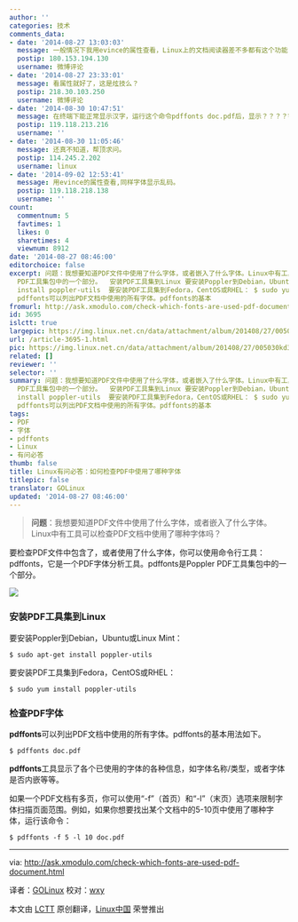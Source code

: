 ```yaml
---
author: ''
categories: 技术
comments_data:
- date: '2014-08-27 13:03:03'
  message: 一般情况下我用evince的属性查看，Linux上的文档阅读器差不多都有这个功能，真的比命令行方便些……
  postip: 180.153.194.130
  username: 微博评论
- date: '2014-08-27 23:33:01'
  message: 看属性就好了，这是炫技么？
  postip: 218.30.103.250
  username: 微博评论
- date: '2014-08-30 10:47:51'
  message: 在终端下能正常显示汉字，运行这个命令pdffonts doc.pdf后，显示？？？？字体。如何才能看到缺少什么字体？
  postip: 119.118.213.216
  username: ''
- date: '2014-08-30 11:05:46'
  message: 还真不知道，帮顶求问。
  postip: 114.245.2.202
  username: linux
- date: '2014-09-02 12:53:41'
  message: 用evince的属性查看,同样字体显示乱码。
  postip: 119.118.218.138
  username: ''
count:
  commentnum: 5
  favtimes: 1
  likes: 0
  sharetimes: 4
  viewnum: 8912
date: '2014-08-27 08:46:00'
editorchoice: false
excerpt: 问题：我想要知道PDF文件中使用了什么字体，或者嵌入了什么字体。Linux中有工具可以检查PDF文档中使用了哪种字体吗？  要检查PDF文件中包含了，或者使用了什么字体，你可以使用命令行工具：pdffonts，它是一个PDF字体分析工具。pdffonts是Poppler
  PDF工具集包中的一个部分。  安装PDF工具集到Linux 要安装Poppler到Debian，Ubuntu或Linux Mint： $ sudo apt-get
  install poppler-utils  要安装PDF工具集到Fedora，CentOS或RHEL： $ sudo yum install poppler-utils  检查PDF字体
  pdffonts可以列出PDF文档中使用的所有字体。pdffonts的基本
fromurl: http://ask.xmodulo.com/check-which-fonts-are-used-pdf-document.html
id: 3695
islctt: true
largepic: https://img.linux.net.cn/data/attachment/album/201408/27/005030kd3j1dds1wlidzjj.png
url: /article-3695-1.html
pic: https://img.linux.net.cn/data/attachment/album/201408/27/005030kd3j1dds1wlidzjj.png.thumb.jpg
related: []
reviewer: ''
selector: ''
summary: 问题：我想要知道PDF文件中使用了什么字体，或者嵌入了什么字体。Linux中有工具可以检查PDF文档中使用了哪种字体吗？  要检查PDF文件中包含了，或者使用了什么字体，你可以使用命令行工具：pdffonts，它是一个PDF字体分析工具。pdffonts是Poppler
  PDF工具集包中的一个部分。  安装PDF工具集到Linux 要安装Poppler到Debian，Ubuntu或Linux Mint： $ sudo apt-get
  install poppler-utils  要安装PDF工具集到Fedora，CentOS或RHEL： $ sudo yum install poppler-utils  检查PDF字体
  pdffonts可以列出PDF文档中使用的所有字体。pdffonts的基本
tags:
- PDF
- 字体
- pdffonts
- Linux
- 有问必答
thumb: false
title: Linux有问必答：如何检查PDF中使用了哪种字体
titlepic: false
translator: GOLinux
updated: '2014-08-27 08:46:00'
---
```



> 
> **问题**：我想要知道PDF文件中使用了什么字体，或者嵌入了什么字体。Linux中有工具可以检查PDF文档中使用了哪种字体吗？
> 
> 
> 


要检查PDF文件中包含了，或者使用了什么字体，你可以使用命令行工具：pdffonts，它是一个PDF字体分析工具。pdffonts是Poppler PDF工具集包中的一个部分。


![](/data/attachment/album/201408/27/005030kd3j1dds1wlidzjj.png)


### 安装PDF工具集到Linux


要安装Poppler到Debian，Ubuntu或Linux Mint：



```
$ sudo apt-get install poppler-utils

```

要安装PDF工具集到Fedora，CentOS或RHEL：



```
$ sudo yum install poppler-utils

```

### 检查PDF字体


**pdffonts**可以列出PDF文档中使用的所有字体。pdffonts的基本用法如下。



```
$ pdffonts doc.pdf
```

**pdffonts**工具显示了各个已使用的字体的各种信息，如字体名称/类型，或者字体是否内嵌等等。


如果一个PDF文档有多页，你可以使用“-f”（首页）和“-l”（末页）选项来限制字体扫描页面范围。例如，如果你想要找出某个文档中的5-10页中使用了哪种字体，运行该命令：



```
$ pdffonts -f 5 -l 10 doc.pdf 

```



---


via: <http://ask.xmodulo.com/check-which-fonts-are-used-pdf-document.html>


译者：[GOLinux](https://github.com/GOLinux) 校对：[wxy](https://github.com/wxy)


本文由 [LCTT](https://github.com/LCTT/TranslateProject) 原创翻译，[Linux中国](http://linux.cn/) 荣誉推出